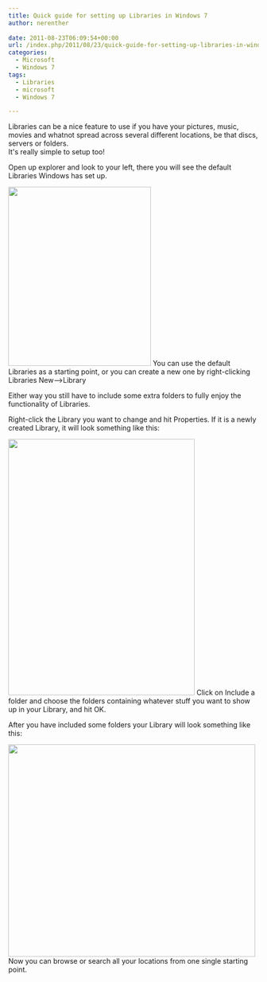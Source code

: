 ```yaml
---
title: Quick guide for setting up Libraries in Windows 7
author: nerenther
 
date: 2011-08-23T06:09:54+00:00
url: /index.php/2011/08/23/quick-guide-for-setting-up-libraries-in-windows-7/
categories:
  - Microsoft
  - Windows 7
tags:
  - Libraries
  - microsoft
  - Windows 7

---
```

Libraries can be a nice feature to use if you have your pictures, music, movies and whatnot spread across several different locations, be that discs, servers or folders.  
It's really simple to setup too!

Open up explorer and look to your left, there you will see the default Libraries Windows has set up.

<a href="http://cloud.kemta.net/?attachment_id=124" rel="attachment wp-att-124"><img decoding="async" loading="lazy" class="aligncenter size-full wp-image-124" title="libraries" src="http://cloud.kemta.net/wp-uploads/libraries.png" alt="" width="287" height="360" /></a> You can use the default Libraries as a starting point, or you can create a new one by right-clicking Libraries New&#8211;>Library

Either way you still have to include some extra folders to fully enjoy the functionality of Libraries.

Right-click the Library you want to change and hit Properties. If it is a newly created Library, it will look something like this:

<img decoding="async" loading="lazy" class="aligncenter" title="libraries2" src="http://dl.dropbox.com/u/33041052/libraries2.png" alt="" width="375" height="515" /> Click on Include a folder and choose the folders containing whatever stuff you want to show up in your Library, and hit OK.

After you have included some folders your Library will look something like this:

<img decoding="async" loading="lazy" class="aligncenter" title="libraries3" src="http://dl.dropbox.com/u/33041052/libraries3.png" alt="" width="497" height="427" /> <span>Now you can browse or search all your locations from one single starting point.</span>

&nbsp;